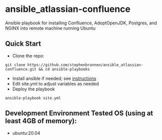 # ansible_atlassian-confluence
Ansible playbook for installing Confluence, AdoptOpenJDK, Postgres, and NGINX into remote machine running Ubuntu

## Quick Start
* Clone the repo:
```
git clone https://github.com/stephenbrannen/ansible_atlassian-confluence.git && cd ansible-playbooks
```
* Install ansible if needed; see [instructions](https://docs.ansible.com/ansible/latest/installation_guide/intro_installation.html)
* Edit site.yml to adjust variables as needed
* Deploy the playbook
```
ansible-playbook site.yml
```

## Development Environment Tested OS (using at least 4GB of memory):
* ubuntu:20.04
